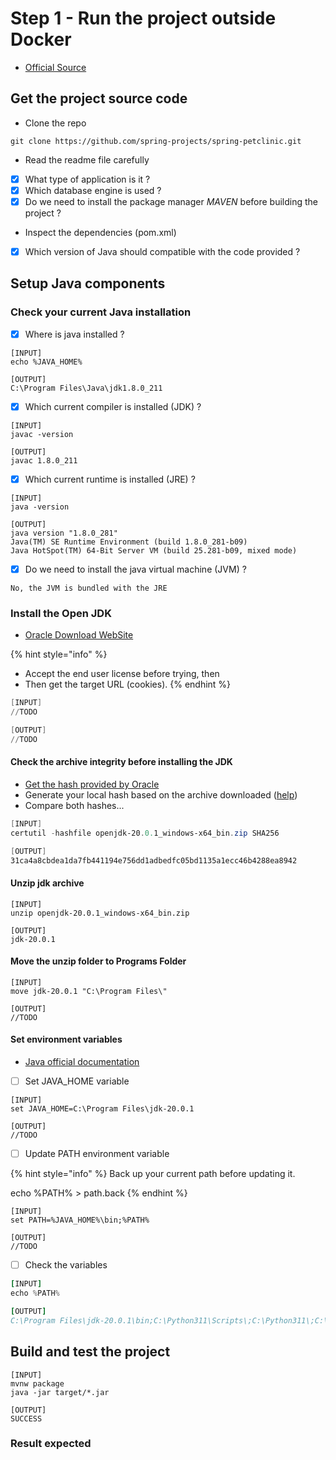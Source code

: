 # Step 1 - Run the project outside Docker

* [Official Source](https://docs.docker.com/language/java/build-images/)

## Get the project source code

* Clone the repo

```
git clone https://github.com/spring-projects/spring-petclinic.git
```

* Read the readme file carefully

<!---->

* [x] What type of application is it ?
* [x] Which database engine is used ?
* [x] Do we need to install the package manager _MAVEN_ before building the project ?

<!---->

* Inspect the dependencies (pom.xml)

<!---->

* [x] Which version of Java should compatible with the code provided ?

## Setup Java components

### Check your current Java installation

* [x] Where is java installed ?

```
[INPUT]
echo %JAVA_HOME%

[OUTPUT]
C:\Program Files\Java\jdk1.8.0_211
```

* [x] Which current compiler is installed (JDK) ?

```
[INPUT]
javac -version

[OUTPUT]
javac 1.8.0_211
```

* [x] Which current runtime is installed (JRE) ?

```
[INPUT]
java -version

[OUTPUT]
java version "1.8.0_281"
Java(TM) SE Runtime Environment (build 1.8.0_281-b09)
Java HotSpot(TM) 64-Bit Server VM (build 25.281-b09, mixed mode)
```

* [x] Do we need to install the java virtual machine (JVM) ?

```
No, the JVM is bundled with the JRE
```

### Install the Open JDK

* [Oracle Download WebSite](https://jdk.java.net/20/)

{% hint style="info" %}
* Accept the end user license before trying, then
* Then get the target URL (cookies).
{% endhint %}

```powershell
[INPUT]
//TODO

[OUTPUT]
//TODO
```

#### Check the archive integrity before installing the JDK

* [Get the hash provided by Oracle](https://download.java.net/java/GA/jdk20.0.1/b4887098932d415489976708ad6d1a4b/9/GPL/openjdk-20.0.1\_windows-x64\_bin.zip.sha256)
* Generate your local hash based on the archive downloaded ([help](https://learn.microsoft.com/en-us/powershell/module/microsoft.powershell.utility/get-filehash?view=powershell-7.3))
* Compare both hashes...

```powershell
[INPUT]
certutil -hashfile openjdk-20.0.1_windows-x64_bin.zip SHA256

[OUTPUT]
31ca4a8cbdea1da7fb441194e756dd1adbedfc05bd1135a1ecc46b4288ea8942
```

#### Unzip jdk archive

```
[INPUT]
unzip openjdk-20.0.1_windows-x64_bin.zip

[OUTPUT]
jdk-20.0.1
```

#### Move the unzip folder to Programs Folder

```
[INPUT]
move jdk-20.0.1 "C:\Program Files\"

[OUTPUT]
//TODO
```

#### Set environment variables

* [Java official documentation](https://dev.java/learn/getting-started/)

<!---->

* [ ] Set JAVA\_HOME variable

```
[INPUT]
set JAVA_HOME=C:\Program Files\jdk-20.0.1

[OUTPUT]
//TODO
```

* [ ] Update PATH environment variable

{% hint style="info" %}
Back up your current path before updating it.

echo %PATH% > path.back
{% endhint %}

```
[INPUT]
set PATH=%JAVA_HOME%\bin;%PATH%

[OUTPUT]
//TODO

```

* [ ] Check the variables

```f
[INPUT]
echo %PATH%

[OUTPUT]
C:\Program Files\jdk-20.0.1\bin;C:\Python311\Scripts\;C:\Python311\;C:\Program Files\ImageMagick-7.1.1-Q16-HDRI;C:\Program Files\Ruby31-x64\bin;C:\Program Files (x86)\VMware\VMware Workstation\bin\;C:\Program Files (x86)\Common Files\Oracle\Java\javapath;C:\WINDOWS\system32;C:\WINDOWS;C:\WINDOWS\System32\Wbem;C:\WINDOWS\System32\WindowsPowerShell\v1.0\;C:\WINDOWS\System32\OpenSSH\;C:\ProgramData\chocolatey\bin;C:\Program Files\MariaDB 10.10\bin;C:\tools\php81;C:\Program Files\Microsoft VS Code\bin;C:\ProgramData\ComposerSetup\bin;C:\Program Files\Amazon\AWSCLIV2\;C:\Program Files\nodejs\;C:\tools\php82;C:\Program Files\Git\cmd;C:\Program Files\GitHub CLI\;C:\Program Files\Microsoft SQL Server\130\Tools\Binn\;C:\Program Files\Microsoft SQL Server\Client SDK\ODBC\170\Tools\Binn\;C:\Program Files\dotnet\;C:\Program Files\Microsoft SQL Server\150\Tools\Binn\;C:\Program Files\Java\jdk1.8.0_211\bin;;C:\Program Files\Docker\Docker\resources\bin;f
```

## Build and test the project

```
[INPUT]
mvnw package
java -jar target/*.jar

[OUTPUT]
SUCCESS
```

### Result expected 

<figure><img src="../../.gitbook/assets/image (4).png" alt=""><figcaption></figcaption></figure>

<figure><img src="../../.gitbook/assets/image (1).png" alt=""><figcaption></figcaption></figure>
